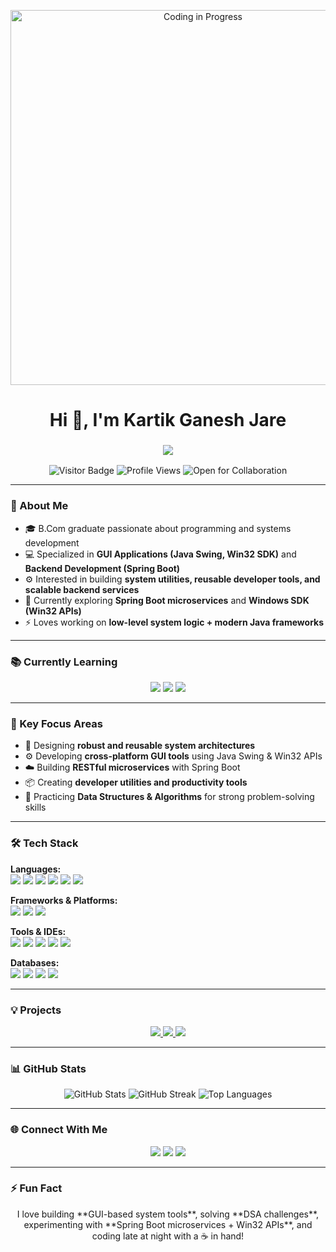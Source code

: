 <!-- GIF Banner -->
<p align="center">
  <img src="https://c.tenor.com/L5Y7ed7bZrIAAAAC/coding.gif" alt="Coding in Progress" width="600"/>
</p>

<h1 align="center">Hi 👋, I'm Kartik Ganesh Jare</h1>

<h3 align="center">
  <img src="https://readme-typing-svg.herokuapp.com?font=Fira+Code&size=25&duration=4000&pause=500&color=00FFDD&center=true&vCenter=true&width=900&lines=B.Com+Graduate+%7C+Software+Developer;GUI+%26+System+Development+%7C+Java+%7C+Spring+Boot;Windows+SDK+%7C+Java+Swing+%7C+Full-Stack+Projects;Building+Scalable+%26+Impactful+Software" />
</h3>

<p align="center">
  <img src="https://visitor-badge.laobi.icu/badge?page_id=KartikJare" alt="Visitor Badge"/>
  <img src="https://komarev.com/ghpvc/?username=KartikJare&color=blue" alt="Profile Views"/>
  <img src="https://img.shields.io/badge/Open%20for-Collaboration-brightgreen" alt="Open for Collaboration"/>
</p>

---

### 🚀 About Me
- 🎓 B.Com graduate passionate about programming and systems development  
- 💻 Specialized in **GUI Applications (Java Swing, Win32 SDK)** and **Backend Development (Spring Boot)**  
- ⚙️ Interested in building **system utilities, reusable developer tools, and scalable backend services**  
- 🌱 Currently exploring **Spring Boot microservices** and **Windows SDK (Win32 APIs)**  
- ⚡ Loves working on **low-level system logic + modern Java frameworks**

---

### 📚 Currently Learning
<p align="center">
  <img src="https://img.shields.io/badge/Currently%20Learning-Spring%20Boot-blueviolet" />
  <img src="https://img.shields.io/badge/Currently%20Learning-Windows%20SDK%20Win32-green" />
  <img src="https://img.shields.io/badge/Currently%20Learning-Advanced%20Java%20Swing-orange" />
</p>

---

### 📌 Key Focus Areas
- 🧠 Designing **robust and reusable system architectures**
- ⚙️ Developing **cross-platform GUI tools** using Java Swing & Win32 APIs
- ☁️ Building **RESTful microservices** with Spring Boot
- 📦 Creating **developer utilities and productivity tools**
- 🧪 Practicing **Data Structures & Algorithms** for strong problem-solving skills

---

### 🛠 Tech Stack

**Languages:**  
<img src="https://img.shields.io/badge/C-00599C?style=flat&logo=c&logoColor=white" />
<img src="https://img.shields.io/badge/C++-00599C?style=flat&logo=c%2B%2B&logoColor=white" />
<img src="https://img.shields.io/badge/C%23-239120?style=flat&logo=c-sharp&logoColor=white" />
<img src="https://img.shields.io/badge/Java-ED8B00?style=flat&logo=java&logoColor=white" />
<img src="https://img.shields.io/badge/Python-3776AB?style=flat&logo=python&logoColor=white" />
<img src="https://img.shields.io/badge/JavaScript-F7DF1E?style=flat&logo=javascript&logoColor=black" />

**Frameworks & Platforms:**  
<img src="https://img.shields.io/badge/Spring%20Boot-6DB33F?style=flat&logo=spring&logoColor=white" />
<img src="https://img.shields.io/badge/Windows%20SDK%20(Win32)-0078D6?style=flat&logo=windows&logoColor=white" />
<img src="https://img.shields.io/badge/Java%20Swing-5382A1?style=flat&logo=java&logoColor=white" />

**Tools & IDEs:**  
<img src="https://img.shields.io/badge/Visual%20Studio-5C2D91?style=flat&logo=visual-studio&logoColor=white" />
<img src="https://img.shields.io/badge/VS%20Code-007ACC?style=flat&logo=visual-studio-code&logoColor=white" />
<img src="https://img.shields.io/badge/IntelliJ%20IDEA-000000?style=flat&logo=intellij-idea&logoColor=white" />
<img src="https://img.shields.io/badge/Git-F05032?style=flat&logo=git&logoColor=white" />
<img src="https://img.shields.io/badge/GitHub-181717?style=flat&logo=github&logoColor=white" />

**Databases:**  
<img src="https://img.shields.io/badge/Oracle-FF0000?style=flat&logo=oracle&logoColor=white" />
<img src="https://img.shields.io/badge/MySQL-4479A1?style=flat&logo=mysql&logoColor=white" />
<img src="https://img.shields.io/badge/MSSQL-CC2927?style=flat&logo=microsoft-sql-server&logoColor=white" />
<img src="https://img.shields.io/badge/MongoDB-47A248?style=flat&logo=mongodb&logoColor=white" />

---

### 💡 Projects
<p align="center">
  <a href="https://github.com/KartikJare/StudyTracker">
    <img src="https://github-readme-stats.vercel.app/api/pin/?username=KartikJare&repo=StudyTracker&theme=radical" />
  </a>
  <a href="https://github.com/KartikJare/MarvellousPackerX">
    <img src="https://github-readme-stats.vercel.app/api/pin/?username=KartikJare&repo=MarvellousPackerX&theme=radical" />
  </a>
  <a href="https://github.com/KartikJare/SystemToolsSuite">
    <img src="https://github-readme-stats.vercel.app/api/pin/?username=KartikJare&repo=SystemToolsSuite&theme=radical" />
  </a>
</p>

---

### 📊 GitHub Stats
<p align="center">
  <img src="https://github-readme-stats.vercel.app/api?username=KartikJare&show_icons=true&theme=radical" alt="GitHub Stats"/>
  <img src="https://github-readme-streak-stats.herokuapp.com/?user=KartikJare&theme=radical" alt="GitHub Streak"/>
  <img src="https://github-readme-stats.vercel.app/api/top-langs/?username=KartikJare&layout=compact&theme=radical" alt="Top Languages"/>
</p>

---

### 🌐 Connect With Me
<p align="center">
  <a href="https://www.linkedin.com/in/kartikjare/"><img src="https://img.shields.io/badge/-LinkedIn-blue?style=flat&logo=linkedin"/></a>
  <a href="https://github.com/KartikJare"><img src="https://img.shields.io/badge/-GitHub-black?style=flat&logo=github"/></a>
  <a href="mailto:kartikgajare@gmail.com"><img src="https://img.shields.io/badge/-Email-red?style=flat&logo=gmail&logoColor=white"/></a>
</p>

---

### ⚡ Fun Fact
<p align="center">
  I love building **GUI-based system tools**, solving **DSA challenges**, experimenting with **Spring Boot microservices + Win32 APIs**, and coding late at night with a ☕ in hand!
</p>
